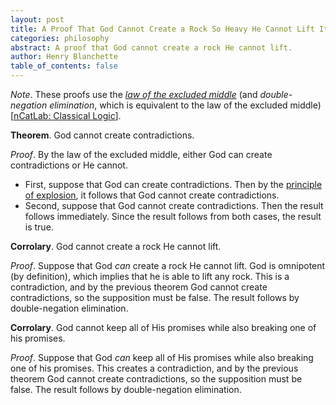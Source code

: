 ```yaml
---
layout: post
title: A Proof That God Cannot Create a Rock So Heavy He Cannot Lift It
categories: philosophy
abstract: A proof that God cannot create a rock He cannot lift.
author: Henry Blanchette
table_of_contents: false
---
```


_Note_. These proofs use the
_[law of the excluded middle](https://ncatlab.org/nlab/show/excluded+middle)_
(and _double-negation elimination_, which is equivalent to the law of the
excluded middle)
[[nCatLab: Classical Logic](https://ncatlab.org/nlab/show/classical+logic)].

**Theorem**. God cannot create contradictions.

_Proof_. By the law of the excluded middle, either God can create contradictions
or He cannot.

- First, suppose that God can create contradictions. Then by the
  [principle of explosion](https://en.wikipedia.org/wiki/Principle_of_explosion),
  it follows that God cannot create contradictions.
- Second, suppose that God cannot create contradictions. Then the result follows
  immediately. Since the result follows from both cases, the result is true.

**Corrolary**. God cannot create a rock He cannot lift.

_Proof_. Suppose that God _can_ create a rock He cannot lift. God is omnipotent
(by definition), which implies that he is able to lift any rock. This is a
contradiction, and by the previous theorem God cannot create contradictions, so
the supposition must be false. The result follows by double-negation
elimination.

**Corrolary**. God cannot keep all of His promises while also breaking one of
his promises.

_Proof_. Suppose that God _can_ keep all of His promises while also breaking one
of his promises. This creates a contradiction, and by the previous theorem God
cannot create contradictions, so the supposition must be false. The result
follows by double-negation elimination.
